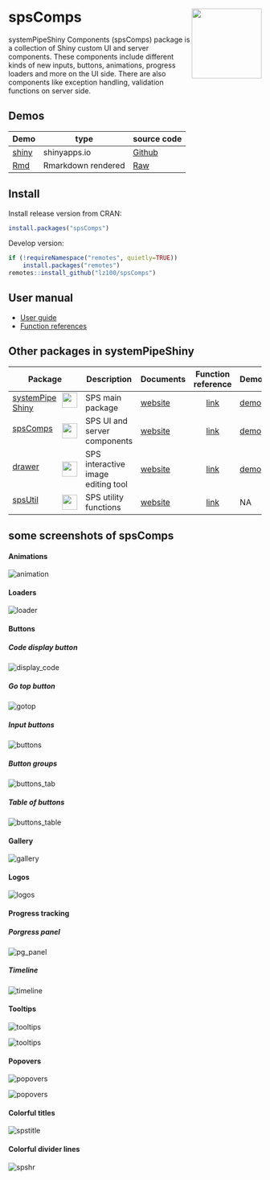 # spsComps <img src="https://github.com/lz100/spsComps/blob/master/img/spscomps.png?raw=true" align="right" height="139" />

systemPipeShiny Components (spsComps) package is a collection of Shiny custom UI and 
server components. These components include different kinds of new inputs, buttons, animations,
progress loaders and more on the UI side. There are also components like exception handling, validation functions on server side. 

## Demos

| Demo | type | source code |
|---|---|---|
|[shiny](https://lezhang.shinyapps.io/spsComps)|shinyapps.io|[Github](https://github.com/lz100/spsComps/tree/master/examples/demo)|
|[Rmd](https://systempipe.org/sps/dev/spscomps/ui/)|Rmarkdown rendered|[Raw](https://raw.githubusercontent.com/systemPipeR/systemPipeR.github.io/main/content/en/sps/dev/spscomps/ui.Rmd)|

## Install

Install release version from CRAN:

```r
install.packages("spsComps")
```

Develop version:

```r
if (!requireNamespace("remotes", quietly=TRUE))
    install.packages("remotes")
remotes::install_github("lz100/spsComps")
```

## User manual 

- [User guide](https://systempipe.org/sps/dev/spscomps/)
- [Function references](https://systempipe.org/sps/sps_funcs/)

## Other packages in systemPipeShiny

| Package | Description | Documents | Function reference | Demo |
| --- | --- | --- | :---: | --- |
|<img src="https://github.com/systemPipeR/systemPipeR.github.io/blob/main/static/images/sps_small.png?raw=true" align="right" height="30" width="30"/>[systemPipeShiny](https://github.com/systemPipeR/systemPipeShiny) | SPS main package |[website](https://systempipe.org/sps/)|[link](https://systempipe.org/sps/funcs/sps/reference/)  | [demo](https://tgirke.shinyapps.io/systemPipeShiny/)|
|<img src="https://github.com/systemPipeR/systemPipeR.github.io/blob/main/static/images/spscomps.png?raw=true" align="right" height="30" width="30" />[spsComps](https://github.com/lz100/spsComps) | SPS UI and server components |[website](https://systempipe.org/sps/dev/spscomps/)|[link](https://systempipe.org/sps/funcs/spscomps/reference/)  | [demo](https://lezhang.shinyapps.io/spsComps)|
|<img src="https://github.com/systemPipeR/systemPipeR.github.io/blob/main/static/images/drawer.png?raw=true" align="right" height="30" width="30" />[drawer](https://github.com/lz100/drawer) | SPS interactive image editing tool |[website](https://systempipe.org/sps/dev/drawer/)|[link](https://systempipe.org/sps/funcs/drawer/reference/)  | [demo](https://lezhang.shinyapps.io/drawer)|
|<img src="https://github.com/systemPipeR/systemPipeR.github.io/blob/main/static/images/spsutil.png?raw=true" align="right" height="30" width="30" />[spsUtil](https://github.com/lz100/spsUtil) | SPS utility functions |[website](https://systempipe.org/sps/dev/spsutil/)|[link](https://systempipe.org/sps/funcs/spsutil/reference/)  | NA|

## some screenshots of spsComps

#### Animations

![animation](https://github.com/systemPipeR/systemPipeR.github.io/blob/main/static/sps/img/spscomps/animations.gif?raw=true)

#### Loaders

![loader](https://github.com/systemPipeR/systemPipeR.github.io/blob/main/static/sps/img/spscomps/loader.gif?raw=true)

#### Buttons

##### Code display button

![display_code](https://github.com/systemPipeR/systemPipeR.github.io/blob/main/static/sps/img/spscomps/display_code.gif?raw=true)

##### Go top button

![gotop](https://github.com/systemPipeR/systemPipeR.github.io/blob/main/static/sps/img/spscomps/gotop.gif?raw=true)

##### Input buttons

![buttons](https://github.com/systemPipeR/systemPipeR.github.io/blob/main/static/sps/img/spscomps/buttons.png?raw=true)

##### Button groups

![buttons_tab](https://github.com/systemPipeR/systemPipeR.github.io/blob/main/static/sps/img/spscomps/buttons_tab.png?raw=true)

##### Table of buttons

![buttons_table](https://github.com/systemPipeR/systemPipeR.github.io/blob/main/static/sps/img/spscomps/buttons_table.png?raw=true)

#### Gallery

![gallery](https://github.com/systemPipeR/systemPipeR.github.io/blob/main/static/sps/img/spscomps/gallery.png?raw=true)

#### Logos

![logos](https://github.com/systemPipeR/systemPipeR.github.io/blob/main/static/sps/img/spscomps/logos.png?raw=true)

#### Progress tracking

##### Porgress panel

![pg_panel](https://github.com/systemPipeR/systemPipeR.github.io/blob/main/static/sps/img/spscomps/pg_panel.gif?raw=true)

##### Timeline 

![timeline](https://github.com/systemPipeR/systemPipeR.github.io/blob/main/static/sps/img/spscomps/timeline.gif?raw=true)

#### Tooltips

![tooltips](https://github.com/systemPipeR/systemPipeR.github.io/blob/main/static/sps/img/spscomps/bstip.gif?raw=true)

![tooltips](https://github.com/systemPipeR/systemPipeR.github.io/blob/main/static/sps/img/spscomps/bstip.png?raw=true)

#### Popovers

![popovers](https://github.com/systemPipeR/systemPipeR.github.io/blob/main/static/sps/img/spscomps/bspopover.gif?raw=true)

![popovers](https://github.com/systemPipeR/systemPipeR.github.io/blob/main/static/sps/img/spscomps/bspopover.png?raw=true)

#### Colorful titles

![spstitle](https://github.com/systemPipeR/systemPipeR.github.io/blob/main/static/sps/img/spscomps/spstitle.png?raw=true)

#### Colorful divider lines

![spshr](https://github.com/systemPipeR/systemPipeR.github.io/blob/main/static/sps/img/spscomps/spshr.png?raw=true)

